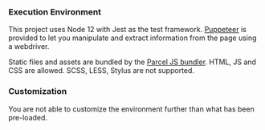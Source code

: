 ### Execution Environment

This project uses Node 12 with Jest as the test framework. [Puppeteer](https://github.com/smooth-code/jest-puppeteer) is provided to let you manipulate and extract information from the page using a webdriver.

Static files and assets are bundled by the [Parcel JS bundler](https://parceljs.org/). HTML, JS and CSS are allowed. SCSS, LESS, Stylus are not supported.

### Customization

You are not able to customize the environment further than what has been pre-loaded.
